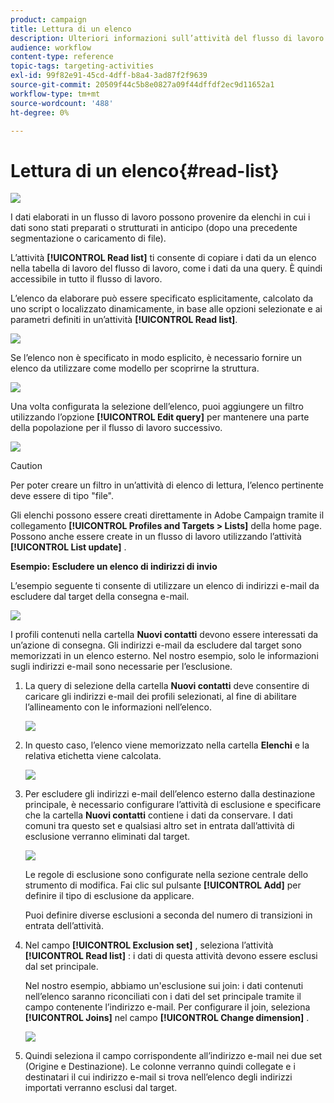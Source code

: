 ```yaml
---
product: campaign
title: Lettura di un elenco
description: Ulteriori informazioni sull’attività del flusso di lavoro Leggi elenco
audience: workflow
content-type: reference
topic-tags: targeting-activities
exl-id: 99f82e91-45cd-4dff-b8a4-3ad87f2f9639
source-git-commit: 20509f44c5b8e0827a09f44dffdf2ec9d11652a1
workflow-type: tm+mt
source-wordcount: '488'
ht-degree: 0%

---
```


# Lettura di un elenco{#read-list}

![](../../assets/common.svg)

I dati elaborati in un flusso di lavoro possono provenire da elenchi in cui i dati sono stati preparati o strutturati in anticipo (dopo una precedente segmentazione o caricamento di file).

L’attività **[!UICONTROL Read list]** ti consente di copiare i dati da un elenco nella tabella di lavoro del flusso di lavoro, come i dati da una query. È quindi accessibile in tutto il flusso di lavoro.

L’elenco da elaborare può essere specificato esplicitamente, calcolato da uno script o localizzato dinamicamente, in base alle opzioni selezionate e ai parametri definiti in un’attività **[!UICONTROL Read list]**.

![](assets/list_edit_select_option_01.png)

Se l’elenco non è specificato in modo esplicito, è necessario fornire un elenco da utilizzare come modello per scoprirne la struttura.

![](assets/s_advuser_list_template_select.png)

Una volta configurata la selezione dell’elenco, puoi aggiungere un filtro utilizzando l’opzione **[!UICONTROL Edit query]** per mantenere una parte della popolazione per il flusso di lavoro successivo.

![](assets/wf_readlist_1.png)

>[!CAUTION]
>
>Per poter creare un filtro in un’attività di elenco di lettura, l’elenco pertinente deve essere di tipo &quot;file&quot;.

Gli elenchi possono essere creati direttamente in Adobe Campaign tramite il collegamento **[!UICONTROL Profiles and Targets > Lists]** della home page. Possono anche essere create in un flusso di lavoro utilizzando l’attività **[!UICONTROL List update]** .

**Esempio: Escludere un elenco di indirizzi di invio**

L’esempio seguente ti consente di utilizzare un elenco di indirizzi e-mail da escludere dal target della consegna e-mail.

![](assets/s_advuser_list_read_sample_1.png)

I profili contenuti nella cartella **Nuovi contatti** devono essere interessati da un’azione di consegna. Gli indirizzi e-mail da escludere dal target sono memorizzati in un elenco esterno. Nel nostro esempio, solo le informazioni sugli indirizzi e-mail sono necessarie per l’esclusione.

1. La query di selezione della cartella **Nuovi contatti** deve consentire di caricare gli indirizzi e-mail dei profili selezionati, al fine di abilitare l’allineamento con le informazioni nell’elenco.

   ![](assets/s_advuser_list_read_sample_0.png)

1. In questo caso, l’elenco viene memorizzato nella cartella **Elenchi** e la relativa etichetta viene calcolata.

   ![](assets/s_advuser_list_read_sample_2.png)

1. Per escludere gli indirizzi e-mail dell’elenco esterno dalla destinazione principale, è necessario configurare l’attività di esclusione e specificare che la cartella **Nuovi contatti** contiene i dati da conservare. I dati comuni tra questo set e qualsiasi altro set in entrata dall’attività di esclusione verranno eliminati dal target.

   ![](assets/s_advuser_list_read_sample_3.png)

   Le regole di esclusione sono configurate nella sezione centrale dello strumento di modifica. Fai clic sul pulsante **[!UICONTROL Add]** per definire il tipo di esclusione da applicare.

   Puoi definire diverse esclusioni a seconda del numero di transizioni in entrata dell’attività.

1. Nel campo **[!UICONTROL Exclusion set]** , seleziona l’attività **[!UICONTROL Read list]** : i dati di questa attività devono essere esclusi dal set principale.

   Nel nostro esempio, abbiamo un&#39;esclusione sui join: i dati contenuti nell’elenco saranno riconciliati con i dati del set principale tramite il campo contenente l’indirizzo e-mail. Per configurare il join, seleziona **[!UICONTROL Joins]** nel campo **[!UICONTROL Change dimension]** .

   ![](assets/s_advuser_list_read_sample_4.png)

1. Quindi seleziona il campo corrispondente all’indirizzo e-mail nei due set (Origine e Destinazione). Le colonne verranno quindi collegate e i destinatari il cui indirizzo e-mail si trova nell’elenco degli indirizzi importati verranno esclusi dal target.

